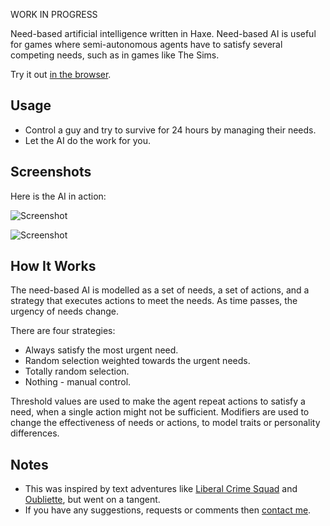 WORK IN PROGRESS

Need-based artificial intelligence written in Haxe. Need-based AI is useful for games where semi-autonomous agents have to satisfy several competing needs, such as in games like The Sims. 

Try it out [in the browser](http://www.samcodes.co.uk/project/needs-ai/).

## Usage ##
* Control a guy and try to survive for 24 hours by managing their needs.
* Let the AI do the work for you.

## Screenshots ##
Here is the AI in action:

![Screenshot](https://github.com/Tw1ddle/NeedsAI/blob/master/screenshots/screenshot0.png?raw=true "Need-based AI screenshot 1")

![Screenshot](https://github.com/Tw1ddle/NeedsAI/blob/master/screenshots/screenshot1.png?raw=true "Need-based AI screenshot 2")

## How It Works ##
The need-based AI is modelled as a set of needs, a set of actions, and a strategy that executes actions to meet the needs. As time passes, the urgency of needs change.

There are four strategies: 
* Always satisfy the most urgent need.
* Random selection weighted towards the urgent needs.
* Totally random selection.
* Nothing - manual control.

Threshold values are used to make the agent repeat actions to satisfy a need, when a single action might not be sufficient. Modifiers are used to change the effectiveness of needs or actions, to model traits or personality differences.

## Notes ##
* This was inspired by text adventures like [Liberal Crime Squad](http://www.bay12games.com/lcs/) and [Oubliette](http://www.mobygames.com/game/dos/oubliette), but went on a tangent.
* If you have any suggestions, requests or comments then [contact me](http://samcodes.co.uk/contact/).
